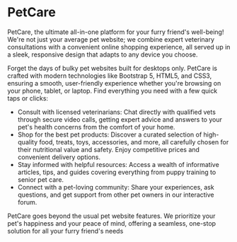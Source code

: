 # PetCare

PetCare, the ultimate all-in-one platform for your furry friend's well-being! We're not just your average pet website; we combine expert veterinary consultations with a convenient online shopping experience, all served up in a sleek, responsive design that adapts to any device you choose.

Forget the days of bulky pet websites built for desktops only. PetCare is crafted with modern technologies like Bootstrap 5, HTML5, and CSS3, ensuring a smooth, user-friendly experience whether you're browsing on your phone, tablet, or laptop. Find everything you need with a few quick taps or clicks:

* Consult with licensed veterinarians: Chat directly with qualified vets through secure video calls, getting expert advice and answers to your pet's health concerns from the comfort of your home.
* Shop for the best pet products: Discover a curated selection of high-quality food, treats, toys, accessories, and more, all carefully chosen for their nutritional value and safety. Enjoy competitive prices and convenient delivery options.
* Stay informed with helpful resources: Access a wealth of informative articles, tips, and guides covering everything from puppy training to senior pet care.
* Connect with a pet-loving community: Share your experiences, ask questions, and get support from other pet owners in our interactive forum.

PetCare goes beyond the usual pet website features. We prioritize your pet's happiness and your peace of mind, offering a seamless, one-stop solution for all your furry friend's needs
